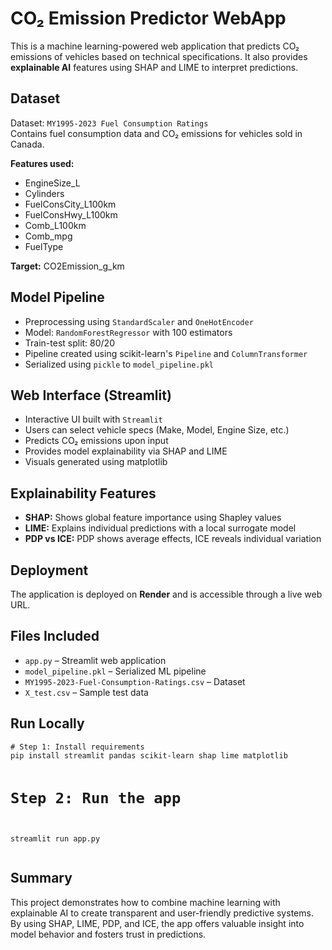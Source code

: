 

  <h1>CO₂ Emission Predictor WebApp</h1>
  <p>This is a machine learning-powered web application that predicts CO₂ emissions of vehicles based on technical specifications. It also provides <strong>explainable AI</strong> features using SHAP and LIME to interpret predictions.</p>

  <h2>Dataset</h2>
  <p>
    Dataset: <code>MY1995-2023 Fuel Consumption Ratings</code><br>
    Contains fuel consumption data and CO₂ emissions for vehicles sold in Canada.
  </p>
  <p><strong>Features used:</strong></p>
  <ul>
    <li>EngineSize_L</li>
    <li>Cylinders</li>
    <li>FuelConsCity_L100km</li>
    <li>FuelConsHwy_L100km</li>
    <li>Comb_L100km</li>
    <li>Comb_mpg</li>
    <li>FuelType</li>
  </ul>
  <p><strong>Target:</strong> CO2Emission_g_km</p>

  <h2>Model Pipeline</h2>
  <ul>
    <li>Preprocessing using <code>StandardScaler</code> and <code>OneHotEncoder</code></li>
    <li>Model: <code>RandomForestRegressor</code> with 100 estimators</li>
    <li>Train-test split: 80/20</li>
    <li>Pipeline created using scikit-learn's <code>Pipeline</code> and <code>ColumnTransformer</code></li>
    <li>Serialized using <code>pickle</code> to <code>model_pipeline.pkl</code></li>
  </ul>

  <h2>Web Interface (Streamlit)</h2>
  <ul>
    <li>Interactive UI built with <code>Streamlit</code></li>
    <li>Users can select vehicle specs (Make, Model, Engine Size, etc.)</li>
    <li>Predicts CO₂ emissions upon input</li>
    <li>Provides model explainability via SHAP and LIME</li>
    <li>Visuals generated using matplotlib</li>
  </ul>

  <h2>Explainability Features</h2>
  <ul>
    <li><strong>SHAP:</strong> Shows global feature importance using Shapley values</li>
    <li><strong>LIME:</strong> Explains individual predictions with a local surrogate model</li>
    <li><strong>PDP vs ICE:</strong> PDP shows average effects, ICE reveals individual variation</li>
  </ul>

  <h2>Deployment</h2>
  <p>The application is deployed on <strong>Render</strong> and is accessible through a live web URL.</p>

  <h2>Files Included</h2>
  <ul>
    <li><code>app.py</code> – Streamlit web application</li>
    <li><code>model_pipeline.pkl</code> – Serialized ML pipeline</li>
    <li><code>MY1995-2023-Fuel-Consumption-Ratings.csv</code> – Dataset</li>
    <li><code>X_test.csv</code> – Sample test data</li>
  </ul>

  <h2>Run Locally</h2>
  <pre><code># Step 1: Install requirements
pip install streamlit pandas scikit-learn shap lime matplotlib

# Step 2: Run the app
streamlit run app.py
  </code></pre>

  <h2>Summary</h2>
  <p>This project demonstrates how to combine machine learning with explainable AI to create transparent and user-friendly predictive systems. By using SHAP, LIME, PDP, and ICE, the app offers valuable insight into model behavior and fosters trust in predictions.</p>

</body>
</html>
